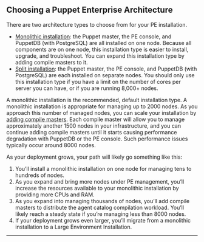 <!--Concepts provide context for task and reference topics. -->

## Choosing a Puppet Enterprise Architecture

There are two architecture types to choose from for your PE installation.

- [Monolithic installation](./install_pe_mono.html): the Puppet master, the PE console, and PuppetDB (with PostgreSQL) are all installed on one node. Because all components are on one node, this installation type is easier to install, upgrade, and troubleshoot. You can expand this installation type by adding compile masters to it.
- [Split installation](./install_tex_mode_split.html): the Puppet master, the PE console, and PuppetDB (with PostgreSQL) are each installed on separate nodes. You should only use this installation type if you have a limit on the number of cores per server you can have, or if you are running 8,000+ nodes.

A monolithic installation is the recommended, default installation type. A monolithic installation is appropriate for managing up to 2000 nodes. As you approach this number of managed nodes, you can scale your installation by [adding compile masters](./install_multimaster.html). Each compile master will allow you to manage approximately another 1500 nodes in your infrastructure, and you can continue adding compile masters until it starts causing performance degradation with PuppetDB or the PE console. Such performance issues typically occur around 8000 nodes. 

As your deployment grows, your path will likely go something like this:

1. You’ll install a monolithic installation on one node for managing tens to hundreds of nodes.
2. As you expand and bring more nodes under PE management, you’ll increase the resources available to your monolithic installation by providing more CPUs and RAM.
3. As you expand into managing thousands of nodes, you’ll add compile masters to distribute the agent catalog compilation workload.  You’ll likely reach a steady state if you’re managing less than 8000 nodes.
4. If your deployment grows even larger, you’ll migrate from a monolithic installation to a Large Environment Installation.

* * *

